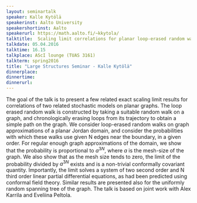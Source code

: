 ```yaml
---
layout: seminartalk
speaker: Kalle Kytölä
speakerinst: Aalto University
speakershortinst: Aalto
speakerurl: https://math.aalto.fi/~kkytola/
talktitle:  Scaling limit correlations for planar loop-erased random walks and uniform spanning trees
talkdate: 05.04.2016
talktime: 16.15
talkplace: AScI lounge (TUAS 3161)
talkterm: spring2016
title: "Large Structures Seminar - Kalle Kytölä"
dinnerplace: 
dinnertime: 
dinnerurl: 
---
```

The goal of the talk is to present a few related exact scaling limit results for correlations of two related stochastic models on planar graphs. The loop erased random walk is constructed by taking a suitable random walk on a graph, and chronologically erasing loops from its trajectory to obtain a simple path on the graph. We consider loop-erased random walks on graph approximations of a planar Jordan domain, and consider the probabilities with which these walks use given N edges near the boundary, in a given order. For regular enough graph approximations of the domain, we show that the probability is proportional to $a^{3N}$, where $a$ is the mesh-size of the graph. We also show that as the mesh size tends to zero, the limit of the probability divided by $a^{3N}$ exists and is a non-trivial conformally covariant quantity. Importantly, the limit solves a system of two second order and N third order linear partial differential equations, as had been predicted using conformal field theory. Similar results are presented also for the uniformly random spanning tree of the graph. The talk is based on joint work with Alex Karrila and Eveliina Peltola.
